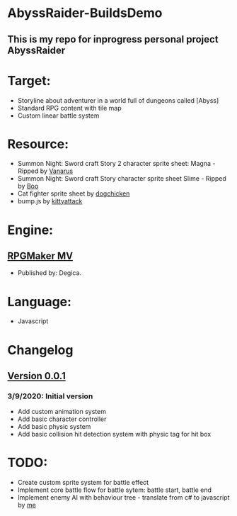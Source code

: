 # AbyssRaider-BuildsDemo
## This is my repo for inprogress personal project AbyssRaider

# Target:
- Storyline about adventurer in a world full of dungeons called [Abyss] 
- Standard RPG content with tile map
- Custom linear battle system

# Resource:
- Summon Night: Sword craft Story 2 character sprite sheet: Magna - Ripped by [Vanarus](https://www.spriters-resource.com/game_boy_advance/snight2/sheet/20739/)
- Summon Night: Sword craft Story character sprite sheet Slime - Ripped by [Boo](https://www.spriters-resource.com/game_boy_advance/snight/sheet/10258/)
- Cat fighter sprite sheet by [dogchicken](https://opengameart.org/content/cat-fighter-sprite-sheet)
- bump.js by [kittyattack](https://github.com/kittykatattack/bump)

# Engine: 
## [RPGMaker MV](https://www.rpgmakerweb.com/) 
- Published by: Degica.

# Language: 
- Javascript

# Changelog
## [Version 0.0.1](https://github.com/kultie/AbyssRaider-BuildsDemo/releases/tag/0.0.1)
### 3/9/2020: Initial version
- Add custom animation system
- Add basic character controller
- Add basic physic system
- Add basic collision hit detection system with physic tag for hit box

# TODO:
- Create custom sprite system for battle effect
- Implement core battle flow for battle sytem: battle start, battle end
- Implement enemy AI with behaviour tree - translate from c# to javascript by [me](https://github.com/kultie/Unity-Behaviour-Tree)
